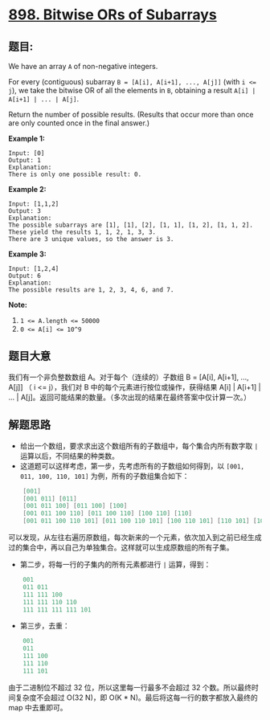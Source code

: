 # [898. Bitwise ORs of Subarrays](https://leetcode.com/problems/bitwise-ors-of-subarrays/)


## 题目:

We have an array `A` of non-negative integers.

For every (contiguous) subarray `B = [A[i], A[i+1], ..., A[j]]` (with `i <= j`), we take the bitwise OR of all the elements in `B`, obtaining a result `A[i] | A[i+1] | ... | A[j]`.

Return the number of possible results. (Results that occur more than once are only counted once in the final answer.)

**Example 1:**

    Input: [0]
    Output: 1
    Explanation: 
    There is only one possible result: 0.

**Example 2:**

    Input: [1,1,2]
    Output: 3
    Explanation: 
    The possible subarrays are [1], [1], [2], [1, 1], [1, 2], [1, 1, 2].
    These yield the results 1, 1, 2, 1, 3, 3.
    There are 3 unique values, so the answer is 3.

**Example 3:**

    Input: [1,2,4]
    Output: 6
    Explanation: 
    The possible results are 1, 2, 3, 4, 6, and 7.

**Note:**

1. `1 <= A.length <= 50000`
2. `0 <= A[i] <= 10^9`


## 题目大意

我们有一个非负整数数组 A。对于每个（连续的）子数组 B = [A[i], A[i+1], ..., A[j]] （ i <= j），我们对 B 中的每个元素进行按位或操作，获得结果 A[i] | A[i+1] | ... | A[j]。返回可能结果的数量。（多次出现的结果在最终答案中仅计算一次。）



## 解题思路

- 给出一个数组，要求求出这个数组所有的子数组中，每个集合内所有数字取 `|` 运算以后，不同结果的种类数。
- 这道题可以这样考虑，第一步，先考虑所有的子数组如何得到，以 `[001, 011, 100, 110, 101]` 为例，所有的子数组集合如下：

```c
    [001]  
    [001 011] [011]  
    [001 011 100] [011 100] [100]  
    [001 011 100 110] [011 100 110] [100 110] [110]  
    [001 011 100 110 101] [011 100 110 101] [100 110 101] [110 101] [101]  
```

可以发现，从左往右遍历原数组，每次新来的一个元素，依次加入到之前已经生成过的集合中，再以自己为单独集合。这样就可以生成原数组的所有子集。

- 第二步，将每一行的子集内的所有元素都进行 `|` 运算，得到：

```c
    001  
    011 011  
    111 111 100  
    111 111 110 110  
    111 111 111 111 101  
```

- 第三步，去重：

```c
    001  
    011  
    111 100  
    111 110  
    111 101  
```

由于二进制位不超过 32 位，所以这里每一行最多不会超过 32 个数。所以最终时间复杂度不会超过 O(32 N)，即 O(K * N)。最后将这每一行的数字都放入最终的 map 中去重即可。
